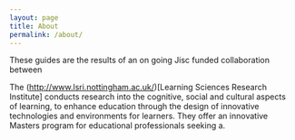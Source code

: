 ```yaml
---
layout: page
title: About
permalink: /about/
---
```


These guides are the results of an on going Jisc funded collaboration between 




The (http://www.lsri.nottingham.ac.uk/)[Learning Sciences Research Institute] conducts research into the cognitive, social and cultural aspects of learning, to enhance education through the design of innovative technologies and environments for learners. They offer an innovative Masters program for educational professionals seeking a.